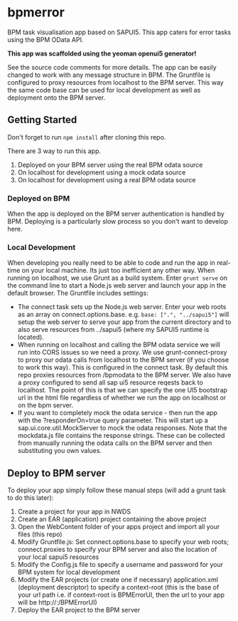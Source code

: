# bpmerror

BPM task visualisation app based on SAPUI5. This app caters for error tasks using the BPM OData API.

__This app was scaffolded using the yeoman openui5 generator!__

See the source code comments for more details. The app can be easily changed to work with any message structure in BPM.
The Gruntfile is configured to proxy resources from localhost to the BPM server. This way the same code base can be used for local development as well as deployment onto the BPM server.

## Getting Started
Don't forget to run ```npm install``` after cloning this repo.

There are 3 way to run this app.

1. Deployed on your BPM server using the real BPM odata source
2. On localhost for development using a mock odata source
3. On localhost for development using a real BPM odata source

### Deployed on BPM
When the app is deployed on the BPM server authentication is handled by BPM. Deploying is a particularly slow process so you don't want to develop here.

### Local Development
When developing you really need to be able to code and run the app in real-time on your local machine. Its just too inefficient any other way.
When running on localhost, we use Grunt as a build system. Enter ```grunt serve``` on the command line to start a Node.js web server and launch your app in the default browser.
The Gruntfile includes settings:

* The connect task sets up the Node.js web server. Enter your web roots as an array on connect.options.base. e.g. ```base: [".", "../sapui5"]``` will setup the web server to serve your app from the current directory and to also serve resources from ../sapui5 (where my SAPUI5 runtime is located).
* When running on localhost and calling the BPM odata service we will run into CORS issues so we need a proxy. We use grunt-connect-proxy to proxy our odata calls from localhost to the BPM server (if you choose to work this way). This is configured in the connect task. By default this repo proxies resources from /bpmodata to the BPM server. We also have a proxy configured to send all sap ui5 resource reqests back to localhost. The point of this is that we can specify the one UI5 bootstrap url in the html file regardless of whether we run the app on localhost or on the bpm server.
* If you want to completely mock the odata service - then run the app with the ?responderOn=true query parameter. This will start up a sap.ui.core.util.MockServer to mock the odata responses. Note that the mockdata.js file contains the response strings. These can be collected from manually running the odata calls on the BPM server and then substituting you own values.

## Deploy to BPM server
To deploy your app simply follow these manual steps (will add a grunt task to do this later):

1. Create a project for your app in NWDS
2. Create an EAR (application) project containing the above project
3. Open the WebContent folder of your apps project and import all your files (this repo)
4. Modify Gruntfile.js: Set connect.options.base to specify your web roots; connect.proxies to specify your BPM server and also the location of your local sapui5 resources
5. Modify the Config.js file to specify a username and password for your BPM system for local development
5. Modify the EAR projects (or create one if necessary) application.xml (deployment descriptor) to specify a context-root (this is the base of your url path i.e. if context-root is BPMErrorUI, then the url to your app will be http://<server>:<port>/BPMErrorUI)
5. Deploy the EAR project to the BPM server

